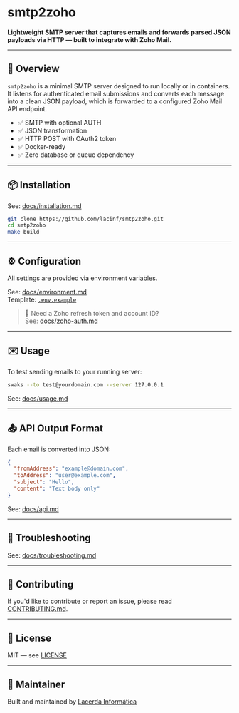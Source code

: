 # smtp2zoho

**Lightweight SMTP server that captures emails and forwards parsed JSON payloads via HTTP — built to integrate with Zoho Mail.**

---

## 🚀 Overview

`smtp2zoho` is a minimal SMTP server designed to run locally or in containers.  
It listens for authenticated email submissions and converts each message into a clean JSON payload, which is forwarded to a configured Zoho Mail API endpoint.

- ✅ SMTP with optional AUTH
- ✅ JSON transformation
- ✅ HTTP POST with OAuth2 token
- ✅ Docker-ready
- ✅ Zero database or queue dependency

---

## 📦 Installation

See: [docs/installation.md](docs/installation.md)

```bash
git clone https://github.com/lacinf/smtp2zoho.git
cd smtp2zoho
make build
```

---

## ⚙️ Configuration

All settings are provided via environment variables.

See: [docs/environment.md](docs/environment.md)  
Template: [`.env.example`](.env.example)

> 🔑 Need a Zoho refresh token and account ID?  
> See: [docs/zoho-auth.md](docs/zoho-auth.md)

---

## ✉️ Usage

To test sending emails to your running server:

```bash
swaks --to test@yourdomain.com --server 127.0.0.1
```

See: [docs/usage.md](docs/usage.md)

---

## 📤 API Output Format

Each email is converted into JSON:

```json
{
  "fromAddress": "example@domain.com",
  "toAddress": "user@example.com",
  "subject": "Hello",
  "content": "Text body only"
}
```

See: [docs/api.md](docs/api.md)

---

## 🧪 Troubleshooting

See: [docs/troubleshooting.md](docs/troubleshooting.md)

---

## 🤝 Contributing

If you'd like to contribute or report an issue, please read [CONTRIBUTING.md](CONTRIBUTING.md).

---

## 📄 License

MIT — see [LICENSE](LICENSE)

---

## 🧠 Maintainer

Built and maintained by [Lacerda Informática](https://github.com/lacinf)
